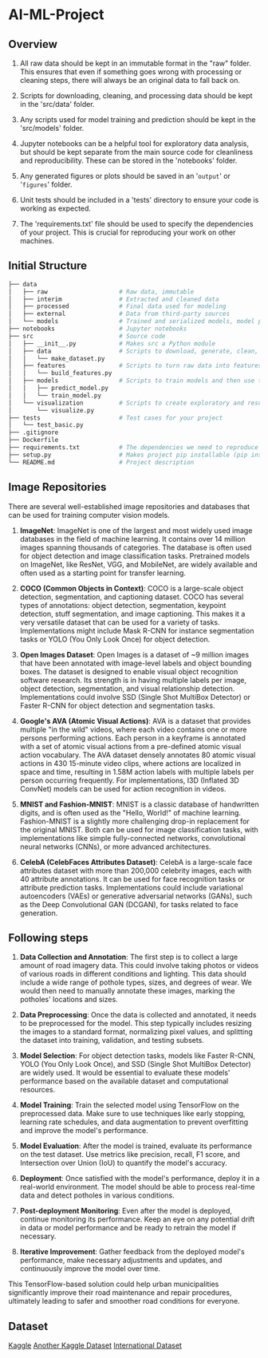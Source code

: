 # AI-ML-Project

## Overview

1. All raw data should be kept in an immutable format in the "raw" folder. This ensures that even if something goes wrong with processing or cleaning steps, there will always be an original data to fall back on.

2. Scripts for downloading, cleaning, and processing data should be kept in the 'src/data' folder.

3. Any scripts used for model training and prediction should be kept in the 'src/models' folder.

4. Jupyter notebooks can be a helpful tool for exploratory data analysis, but should be kept separate from the main source code for cleanliness and reproducibility. These can be stored in the 'notebooks' folder.

5. Any generated figures or plots should be saved in an '`output`' or '`figures`' folder.

6. Unit tests should be included in a 'tests' directory to ensure your code is working as expected.

7. The 'requirements.txt' file should be used to specify the dependencies of your project. This is crucial for reproducing your work on other machines.

## Initial Structure

```bash
├── data
│   ├── raw                    # Raw data, immutable
│   ├── interim                # Extracted and cleaned data
│   ├── processed              # Final data used for modeling
│   ├── external               # Data from third-party sources
│   └── models                 # Trained and serialized models, model predictions, or model summaries
├── notebooks                  # Jupyter notebooks
├── src                        # Source code
│   ├── __init__.py            # Makes src a Python module
│   ├── data                   # Scripts to download, generate, clean, and process data
│   │   └── make_dataset.py
│   ├── features               # Scripts to turn raw data into features for modeling
│   │   └── build_features.py
│   ├── models                 # Scripts to train models and then use trained models to make predictions
│   │   ├── predict_model.py
│   │   └── train_model.py
│   └── visualization          # Scripts to create exploratory and results-oriented visualizations
│       └── visualize.py
├── tests                      # Test cases for your project
│   └── test_basic.py
├── .gitignore
├── Dockerfile
├── requirements.txt           # The dependencies we need to reproduce the environment, libraries, etc.
├── setup.py                   # Makes project pip installable (pip install -e .) so src can be imported
└── README.md                  # Project description
```

## Image Repositories

There are several well-established image repositories and databases that can be used for training computer vision models.

1. **ImageNet**: ImageNet is one of the largest and most widely used image databases in the field of machine learning. It contains over 14 million images spanning thousands of categories. The database is often used for object detection and image classification tasks. Pretrained models on ImageNet, like ResNet, VGG, and MobileNet, are widely available and often used as a starting point for transfer learning.

2. **COCO (Common Objects in Context)**: COCO is a large-scale object detection, segmentation, and captioning dataset. COCO has several types of annotations: object detection, segmentation, keypoint detection, stuff segmentation, and image captioning. This makes it a very versatile dataset that can be used for a variety of tasks. Implementations might include Mask R-CNN for instance segmentation tasks or YOLO (You Only Look Once) for object detection.

3. **Open Images Dataset**: Open Images is a dataset of ~9 million images that have been annotated with image-level labels and object bounding boxes. The dataset is designed to enable visual object recognition software research. Its strength is in having multiple labels per image, object detection, segmentation, and visual relationship detection. Implementations could involve SSD (Single Shot MultiBox Detector) or Faster R-CNN for object detection and segmentation tasks.

4. **Google's AVA (Atomic Visual Actions)**: AVA is a dataset that provides multiple "in the wild" videos, where each video contains one or more persons performing actions. Each person in a keyframe is annotated with a set of atomic visual actions from a pre-defined atomic visual action vocabulary. The AVA dataset densely annotates 80 atomic visual actions in 430 15-minute video clips, where actions are localized in space and time, resulting in 1.58M action labels with multiple labels per person occurring frequently. For implementations, I3D (Inflated 3D ConvNet) models can be used for action recognition in videos.

5. **MNIST and Fashion-MNIST**: MNIST is a classic database of handwritten digits, and is often used as the "Hello, World!" of machine learning. Fashion-MNIST is a slightly more challenging drop-in replacement for the original MNIST. Both can be used for image classification tasks, with implementations like simple fully-connected networks, convolutional neural networks (CNNs), or more advanced architectures.

6. **CelebA (CelebFaces Attributes Dataset)**: CelebA is a large-scale face attributes dataset with more than 200,000 celebrity images, each with 40 attribute annotations. It can be used for face recognition tasks or attribute prediction tasks. Implementations could include variational autoencoders (VAEs) or generative adversarial networks (GANs), such as the Deep Convolutional GAN (DCGAN), for tasks related to face generation.

## Following steps

1. **Data Collection and Annotation**: The first step is to collect a large amount of road imagery data. This could involve taking photos or videos of various roads in different conditions and lighting. This data should include a wide range of pothole types, sizes, and degrees of wear. We would then need to manually annotate these images, marking the potholes' locations and sizes.

2. **Data Preprocessing**: Once the data is collected and annotated, it needs to be preprocessed for the model. This step typically includes resizing the images to a standard format, normalizing pixel values, and splitting the dataset into training, validation, and testing subsets.

3. **Model Selection**: For object detection tasks, models like Faster R-CNN, YOLO (You Only Look Once), and SSD (Single Shot MultiBox Detector) are widely used. It would be essential to evaluate these models' performance based on the available dataset and computational resources.

4. **Model Training**: Train the selected model using TensorFlow on the preprocessed data. Make sure to use techniques like early stopping, learning rate schedules, and data augmentation to prevent overfitting and improve the model's performance.

5. **Model Evaluation**: After the model is trained, evaluate its performance on the test dataset. Use metrics like precision, recall, F1 score, and Intersection over Union (IoU) to quantify the model's accuracy.

6. **Deployment**: Once satisfied with the model's performance, deploy it in a real-world environment. The model should be able to process real-time data and detect potholes in various conditions.

7. **Post-deployment Monitoring**: Even after the model is deployed, continue monitoring its performance. Keep an eye on any potential drift in data or model performance and be ready to retrain the model if necessary.

8. **Iterative Improvement**: Gather feedback from the deployed model's performance, make necessary adjustments and updates, and continuously improve the model over time.

This TensorFlow-based solution could help urban municipalities significantly improve their road maintenance and repair procedures, ultimately leading to safer and smoother road conditions for everyone.

## Dataset

[Kaggle][1]
[Another Kaggle Dataset][2]
[International Dataset][3]

[1]: https://www.kaggle.com/datasets/sovitrath/road-pothole-images-for-pothole-detection "Location 1 on Kaggle"
[2]: https://www.kaggle.com/datasets/chitholian/annotated-potholes-dataset "Location 2 on Kaggle"
[3]: https://figshare.com/articles/dataset/RDD2022_-_The_multi-national_Road_Damage_Dataset_released_through_CRDDC_2022/21431547 "RDD2022 - The multi-national Road Damage Dataset released through CRDDC'2022"
